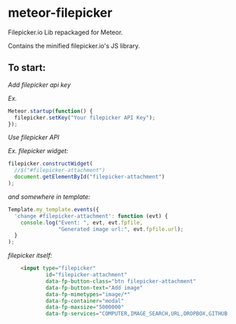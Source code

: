 meteor-filepicker
=================

Filepicker.io Lib repackaged for Meteor.

Contains the minified filepicker.io's JS library.



To start:
------------

_Add filepicker api key_

*Ex.*
```js
Meteor.startup(function() {
  filepicker.setKey("Your filepicker API Key");
});
```

_Use filepicker API_

*Ex. filepicker widget:*
```js
filepicker.constructWidget(
  //$("#filepicker-attachment")
  document.getElementById("filepicker-attachment")
);
```
_and somewhere in template:_

```js
Template.my_template.events({
  'change #filepicker-attachment': function (evt) {
    console.log("Event: ", evt, evt.fpfile, 
                "Generated image url:", evt.fpfile.url);
  }
);
```
_filepicker itself:_

```html
  	<input type="filepicker"
			id="filepicker-attachment"
			data-fp-button-class="btn filepicker-attachment"
			data-fp-button-text="Add image" 
			data-fp-mimetypes="image/*"
			data-fp-container="modal"
			data-fp-maxsize="5000000" 
			data-fp-services="COMPUTER,IMAGE_SEARCH,URL,DROPBOX,GITHUB,GOOGLE_DRIVE,GMAIL">
```
